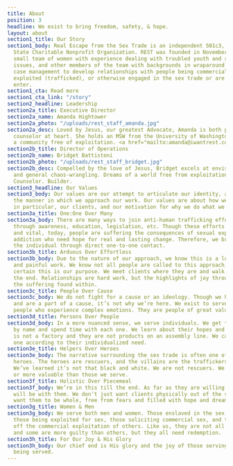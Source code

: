```yaml
---
title: About
position: 3
headline: We exist to bring freedom, safety, & hope.
layout: about
section1_title: Our Story
section1_body: Real Escape from the Sex Trade is an independent 501c3, Washington
  State Charitable Nonprofit Organization. REST was founded in November 2009 by a
  small team of women with experience dealing with troubled youth and sexual abuse
  issues, and other members of the team with backgrounds in wraparound services and
  case management to develop relationships with people being commercially sexually
  exploited (trafficked), or otherwise engaged in the sex trade or are at risk to
  enter.
section1_cta: Read more
section1_cta_link: "/story"
section2_headline: Leadership
section2a_title: Executive Director
section2a_name: Amanda Hightower
section2a_photo: "/uploads/rest_staff_amanda.jpg"
section2a_desc: Loved by Jesus, our greatest Advocate, Amanda is both pioneer and
  counselor at heart. She holds an MSW from the University of Washington and envisions
  a community free of exploitation. <a href="mailto:amanda@iwantrest.com">amanda@iwantrest.com</a>.
section2b_title: Director of Operations
section2b_name: Bridget Battistoni
section2b_photo: "/uploads/rest_staff_bridget.jpg"
section2b_desc: Compelled by the love of Jesus, Bridget excels at envisioning, engineering
  and general chaos-wrangling. Dreams of a world free from exploitation. Leader. Writer.
  Counselor. Builder.
section3_headline: Our Values
section3_body: Our values are our attempt to articulate our identity, and to define
  the manner in which we approach our work. Our values are about how we view all people,
  in particular, our clients, and our motivation for why we do what we do.
section3a_title: One:One Over Many
section3a_body: There are many ways to join anti-human trafficking efforts, such as
  through awareness, education, legislation, etc. Though these efforts are necessary
  and vital, today, people are suffering the consequences of sexual exploitation and
  addiction who need hope for real and lasting change. Therefore, we bring care to
  the individual through direct one-to-one contact.
section3b_title: Arduous Over Effortless
section3b_body: Due to the nature of our approach, we know this is a long- suffering
  and painful work. We know not all people are called to this approach, but we are
  certain this is our purpose. We meet clients where they are and walk with them to
  the end. Relationships are hard work, but the highlights of joy throughout outweigh
  the suffering found within.
section3c_title: People Over Cause
section3c_body: We do not fight for a cause or an ideology. Though we have an ideology
  and are a part of a cause, it’s not why we’re here. We exist to serve suffering
  people who experience complex emotions. They are people of great value.
section3d_title: Persons Over People
section3d_body: In a more nuanced sense, we serve individuals. We get to know them
  by name and spend time with each one. We learn about their hopes and dreams. This
  is not a factory and they are not products on an assembly line. We care for each
  one according to their individualized need.
section3e_title: Helpers Over Heroes
section3e_body: The narrative surrounding the sex trade is often one of villains and
  heroes. The heroes are rescuers, and the villains are the traffickers and johns.
  We’ve learned it’s not that black and white. We are not rescuers. We are not better
  or more valuable than those we serve.
section3f_title: Holistic Over Piecemeal
section3f_body: We’re in this till the end. As far as they are willing to walk, we
  will be with them. We don’t just want clients physically out of the sex trade; we
  want them to be whole, free from fears and filled with hope and dreams.
section3g_title: Women & Men
section3g_body: We serve both men and women. Those enslaved in the sex trade include
  those being exploited for sex, those soliciting commercial sex, and those profiting
  off the commercial exploitation of others. Like us, they are not all without fault,
  and some are more guilty than others, but they all need redemption.
section3h_title: For Our Joy & His Glory
section3h_body: Our chief end is His glory and the joy of those serving and those
  being served.
---
```


